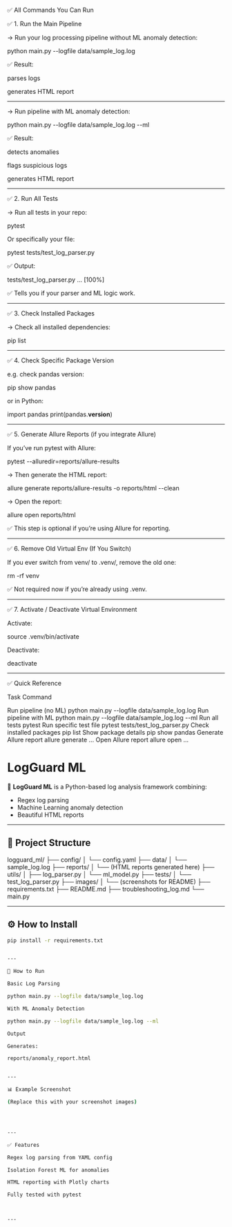 ✅ All Commands You Can Run

✅ 1. Run the Main Pipeline

→ Run your log processing pipeline without ML anomaly detection:

python main.py --logfile data/sample_log.log

✅ Result:

parses logs

generates HTML report



---

→ Run pipeline with ML anomaly detection:

python main.py --logfile data/sample_log.log --ml

✅ Result:

detects anomalies

flags suspicious logs

generates HTML report



---

✅ 2. Run All Tests

→ Run all tests in your repo:

pytest

Or specifically your file:

pytest tests/test_log_parser.py

✅ Output:

tests/test_log_parser.py ... [100%]

✅ Tells you if your parser and ML logic work.


---

✅ 3. Check Installed Packages

→ Check all installed dependencies:

pip list


---

✅ 4. Check Specific Package Version

e.g. check pandas version:

pip show pandas

or in Python:

import pandas
print(pandas.__version__)


---

✅ 5. Generate Allure Reports (if you integrate Allure)

If you’ve run pytest with Allure:

pytest --alluredir=reports/allure-results

→ Then generate the HTML report:

allure generate reports/allure-results -o reports/html --clean

→ Open the report:

allure open reports/html

✅ This step is optional if you’re using Allure for reporting.


---

✅ 6. Remove Old Virtual Env (If You Switch)

If you ever switch from venv/ to .venv/, remove the old one:

rm -rf venv

✅ Not required now if you’re already using .venv.


---

✅ 7. Activate / Deactivate Virtual Environment

Activate:

source .venv/bin/activate

Deactivate:

deactivate


---

✅ Quick Reference

Task	Command

Run pipeline (no ML)	python main.py --logfile data/sample_log.log
Run pipeline with ML	python main.py --logfile data/sample_log.log --ml
Run all tests	pytest
Run specific test file	pytest tests/test_log_parser.py
Check installed packages	pip list
Show package details	pip show pandas
Generate Allure report	allure generate ...
Open Allure report	allure open ...














# LogGuard ML

🚀 **LogGuard ML** is a Python-based log analysis framework combining:
- Regex log parsing
- Machine Learning anomaly detection
- Beautiful HTML reports

---

## 📂 Project Structure

logguard_ml/ ├── config/ │   └── config.yaml ├── data/ │   └── sample_log.log ├── reports/ │   └── (HTML reports generated here) ├── utils/ │   ├── log_parser.py │   └── ml_model.py ├── tests/ │   └── test_log_parser.py ├── images/ │   └── (screenshots for README) ├── requirements.txt ├── README.md ├── troubleshooting_log.md └── main.py

---

## ⚙️ How to Install

```bash
pip install -r requirements.txt


---

🚀 How to Run

Basic Log Parsing

python main.py --logfile data/sample_log.log

With ML Anomaly Detection

python main.py --logfile data/sample_log.log --ml

Output

Generates:

reports/anomaly_report.html


---

📊 Example Screenshot

(Replace this with your screenshot images)




---

✅ Features

Regex log parsing from YAML config

Isolation Forest ML for anomalies

HTML reporting with Plotly charts

Fully tested with pytest



---